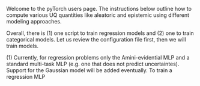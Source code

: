 Welcome to the pyTorch users page. The instructions below outline how to compute various UQ quantities like aleatoric and epistemic using different modeling approaches.

Overall, there is (1) one script to train regression models and (2) one to train categorical models. Let us review the configuration file first, then we will train models. 

(1) Currently, for regression problems only the Amini-evidential MLP and a standard multi-task MLP (e.g. one that does not predict uncertaintes). Support for the Gaussian model will be added eventually. To train a regression MLP